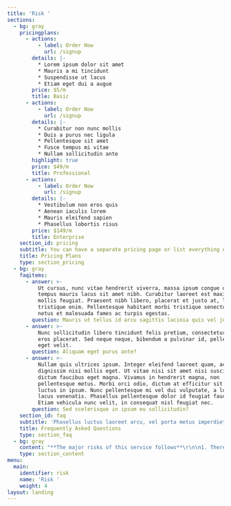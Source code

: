 ```yaml
---
title: 'Risk '
sections:
  - bg: gray
    pricingplans:
      - actions:
          - label: Order Now
            url: /signup
        details: |-
          * Lorem ipsum dolor sit amet
          * Mauris a mi tincidunt
          * Suspendisse ut lacus
          * Etiam eget dui a augue
        price: $5/m
        title: Basic
      - actions:
          - label: Order Now
            url: /signup
        details: |-
          * Curabitur non nunc mollis
          * Duis a purus nec ligula
          * Pellentesque sit amet
          * Fusce tempus mi vitae
          * Nullam sollicitudin ante
        highlight: true
        price: $49/m
        title: Professional
      - actions:
          - label: Order Now
            url: /signup
        details: |-
          * Vestibulum non eros quis
          * Aenean iaculis lorem
          * Mauris eleifend sapien
          * Phasellus lobortis risus
        price: $149/m
        title: Enterprise
    section_id: pricing
    subtitle: You can have a separate pricing page or list everything on the home page.
    title: Pricing Plans
    type: section_pricing
  - bg: gray
    faqitems:
      - answer: >-
          Ut cursus, nunc vitae hendrerit viverra, massa ipsum congue quam, sed
          tempus mauris lacus sit amet nibh. Curabitur laoreet est maximus
          mollis feugiat. Praesent nibh libero, placerat et justo at, luctus
          tristique enim. Pellentesque habitant morbi tristique senectus et
          netus et malesuada fames ac turpis egestas.
        question: Mauris ut tellus id arcu sagittis lacinia quis vel justo?
      - answer: >-
          Nunc sollicitudin libero tincidunt felis pretium, consectetur aliquam
          eros placerat. Sed neque neque, bibendum a pulvinar id, pellentesque
          eget velit. 
        question: Aliquam eget purus ante?
      - answer: >-
          Nullam quis ultrices ipsum. Integer eleifend laoreet quam, ac
          dignissim nisi mollis eget. Ut vitae nisi sit amet nisi suscipit
          dictum faucibus eget magna. Vivamus in hendrerit magna, non
          pellentesque metus. Morbi orci odio, dictum at efficitur sit amet,
          luctus in ipsum. Nunc pellentesque mi vel dui vulputate, a lobortis
          lacus venenatis. Phasellus pellentesque dolor id feugiat faucibus.
          Etiam vehicula nunc velit, in consequat nisl feugiat nec.
        question: Sed scelerisque in ipsum eu sollicitudin?
    section_id: faq
    subtitle: 'Phasellus luctus laoreet arcu, vel porta metus imperdiet sit amet.'
    title: Frequently Asked Questions
    type: section_faq
  - bg: gray
    content: "**The major risks of this service follows**\r\n\n1. There are a numerous amount of parts and machines in different firms around the world. Collecting information and common problems of machines would be difficult for different machines.\r\n2. Funding for the initial development of the app is crucial. As it involves all the modules must be ready to develop a simple application.\r\n\nOverall, we will try to mitigate the risk instead of accepting it by prompt action to the opinions of customers.\n\n**Technology risk:**\r\n\n**Platforms:**\r\n\n* To reach all the customers, we have to develop mobile apps for all platforms. Some customers also use browsers to troubleshoot the problems. So, we must develop apps on both mobile and web platforms.\r\n\n**Tools:**\r\n\n* Finding the best tool to design and develop augmented reality will be difficult. Since the core functionality of the app depends on this tool might be a huge risk.\r\n\n**Accuracy and reach:**\r\n\n* **Machine learning:**\r\n  * Machine learning takes time to optimize the accurate models.\r\n* **Augmented Reality:**\r\n  * Various manufacturing companies will be having multiple parts and units. It will be difficult to design the AR model for all of them.\r\n\n\n\n![]()\n\n****\n\n**Market:**\r\n\n* In the existing market, few Competitive companies have built a very good base for training. So, in the training service, it will take some time to reach customers initially.\r\n* Machine Learning and augmented reality are emerging now, but there are uncertainties about these technologies for the upcoming years. So, there is a risk involved in the first year of this service.\r\n\n\n\n![]()\n\n**Manage Risk:**\r\n\n* For developing machine learning and augmented reality modules, There is a plan to make a contract to a third party for development with the existing team. So we must transfer the risk to those third vendors.\r\n* We must take serious ways to data protection, and give good customer service which keeps customers feeling valued in the long term. This way we can mitigate the follower risk in the market.\r\n* The most effective way to build our business is to build strategic alliances with other competitor businesses that target the same market. \r\n\n![]()\n\n**Financial:**\r\n\n* Since we have to develop both mobile and web apps, it involves more resources and requires a good amount of funds. And also as the number of parts and units increases, we have to develop the AR model for all of them. It raises the chances of getting into Credit risk.\r\n* Getting enough investors will be quite a challenging task.      \r\n* Paying interest increases financial risks which decreases overall return on investment.\r\n  ![](/images/finance.jpg)\n\n**Team:**\r\n\n* Since it is a new technology, finding relevant experienced people in this domain will be difficult. \r\n* It is easy to get mobile app developers but designers for augmented reality would be a tough task. \r\n* There are only a few machine learning experts in the market now.\r\n* This service needs a lot of believe and patients as it is a new venture. Finding people with similar beliefs, dedication and trustworthy will not be an easy task. Every individual will have different thoughts and goals.\r\n\n\n\n![]()"
    type: section_content
menu:
  main:
    identifier: risk
    name: 'Risk '
    weight: 4
layout: landing
---
```


